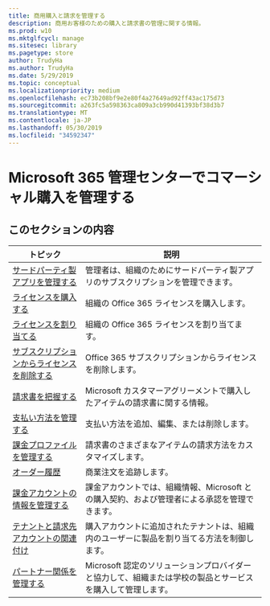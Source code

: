 ```yaml
---
title: 商用購入と請求を管理する
description: 商用お客様のための購入と請求書の管理に関する情報。
ms.prod: w10
ms.mktglfcycl: manage
ms.sitesec: library
ms.pagetype: store
author: TrudyHa
ms.author: TrudyHa
ms.date: 5/29/2019
ms.topic: conceptual
ms.localizationpriority: medium
ms.openlocfilehash: ec73b208bf9e2e80f4a27649ad92ff43ac175d73
ms.sourcegitcommit: a263fc5a598363ca809a3cb990d41393bf38d3b7
ms.translationtype: MT
ms.contentlocale: ja-JP
ms.lasthandoff: 05/30/2019
ms.locfileid: "34592347"
---
```

# <a name="manage-commercial-purchases-in-microsoft-365-admin-center"></a>Microsoft 365 管理センターでコマーシャル購入を管理する

## <a name="in-this-section"></a>このセクションの内容

| トピック | 説明 |
| ----- | ----------- |
| [サードパーティ製アプリを管理する](manage-saas-apps.md) | 管理者は、組織のためにサードパーティ製アプリのサブスクリプションを管理できます。 |
| [ライセンスを購入する](https://docs.microsoft.com/office365/admin/subscriptions-and-billing/buy-licenses?view=o365-worldwide) | 組織の Office 365 ライセンスを購入します。 |
| [ライセンスを割り当てる](https://docs.microsoft.com/office365/admin/subscriptions-and-billing/assign-licenses-to-users?view=o365-worldwide) | 組織の Office 365 ライセンスを割り当てます。 |
| [サブスクリプションからライセンスを削除する](https://docs.microsoft.com/office365/admin/subscriptions-and-billing/remove-licenses-from-subscription?view=o365-worldwide) | Office 365 サブスクリプションからライセンスを削除します。 |
| [請求書を把握する](https://docs.microsoft.com/microsoft-store/billing-understand-your-invoice-msfb) | Microsoft カスタマーアグリーメントで購入したアイテムの請求書に関する情報。 |
| [支払い方法を管理する](https://docs.microsoft.com/microsoft-store/payment-methods) | 支払い方法を追加、編集、または削除します。 |
| [課金プロファイルを管理する](https://docs.microsoft.com/microsoft-store/billing-profile) | 請求書のさまざまなアイテムの請求方法をカスタマイズします。  |
| [オーダー履歴](https://docs.microsoft.com/microsoft-store/manage-orders-microsoft-store-for-business) | 商業注文を追跡します。 |
| [課金アカウントの情報を管理する](https://docs.microsoft.com/microsoft-store/update-microsoft-store-for-business-account-settings) | 課金アカウントでは、組織情報、Microsoft との購入契約、および管理者による承認を管理できます。 |
| [テナントと請求先アカウントの関連付け](https://docs.microsoft.com/microsoft-store/manage-mpsa-software-microsoft-store-for-business) | 購入アカウントに追加されたテナントは、組織内のユーザーに製品を割り当てる方法を制御します。 |
| [パートナー関係を管理する](https://docs.microsoft.com/microsoft-store/work-with-partner-microsoft-store-business) | Microsoft 認定のソリューションプロバイダーと協力して、組織または学校の製品とサービスを購入して管理します。 |